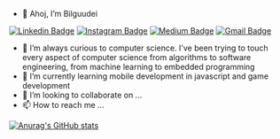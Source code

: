 - 👋 Ahoj, I’m Bilguudei

[![Linkedin Badge](https://img.shields.io/badge/-bilguudei-blue?style=flat-square&logo=Linkedin&logoColor=white&link=https://www.linkedin.com/in/bilguudei-baljinnyam-1bb8a4176/)](https://www.linkedin.com/in/bilguudei-baljinnyam-1bb8a4176/)
[![Instagram Badge](https://img.shields.io/badge/-bilguudei.zip-purple?style=flat-square&logo=instagram&logoColor=white&link=https://instagram.com/bilguudei.zip/)](https://instagram.com/bilguudei.zip)
[![Medium Badge](https://img.shields.io/badge/-@bilguudei-03a57a?style=flat-square&labelColor=000000&logo=Medium&link=https://bilguudei-b8.medium.com/)](https://bilguudei-b8.medium.com/)
[![Gmail Badge](https://img.shields.io/badge/-workblgd1@gmail.com-c14438?style=flat-square&logo=Gmail&logoColor=white&link=mailto:workblgd1@gmail.com)](mailto:workblgd1@gmail.com)


- 👀 I’m always curious to computer science. I've been trying to touch every aspect of computer science from algorithms to software engineering, from machine learning to embedded programming
- 🌱 I’m currently learning mobile development in javascript and game development
- 💞️ I’m looking to collaborate on ...
- 📫 How to reach me ... 



<!---
bilguudeiblgd/bilguudeiblgd is a ✨ special ✨ repository because its `README.md` (this file) appears on your GitHub profile.
You can click the Preview link to take a look at your changes.
--->

[![Anurag's GitHub stats](https://github-readme-stats.vercel.app/api?username=bilguudeiblgd&theme=tokyonight&show_icons=true)](https://github.com/anuraghazra/github-readme-stats)
